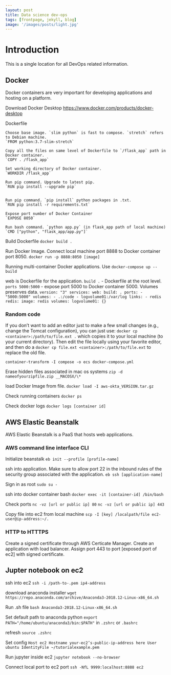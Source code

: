 ```yaml
---
layout: post
title: Data science dev-ops 
tags: [frontpage, jekyll, blog]
image: '/images/posts/light.jpg'
---
```


# Introduction

This is a single location for all DevOps related information. 

## Docker

Docker containers are very important for developing applications and hosting on a platform. 

Download Docker Desktop https://www.docker.com/products/docker-desktop

Dockerfile

	Choose base image. `slim python` is fast to compose. `stretch` refers to Debian machine.
	`FROM python:3.7-slim-stretch` 

	Copy all the files on same level of Dockerfile to `/flask_app` path in Docker container.
	`COPY . /flask_app`

	Set working directory of Docker container.
	`WORKDIR /flask_app`

	Run pip command. Upgrade to latest pip.
	`RUN pip install --upgrade pip`


	Run pip command. `pip install` python packages in .txt.
	`RUN pip install -r requirements.txt`

	Expose port number of Docker Container
	`EXPOSE 8050`

	Run bash command. `python app.py` (in flask_app path of local machine)
	`CMD ["python", "flask_app/app.py"]`


Build Dockerfile
`docker build .`

Run Docker Image. Connect local machine port 8888 to Docker container port 8050.
`docker run -p 8888:8050 [image]`

Running multi-container Docker applications. Use `docker-compose up --build`

web is Dockerfile for the application. `build .` - Dockerfile at the root level. `ports 5000:5000` - expose port 5000 to Docker container 5000. Volumes preserves data. 
`version: "3"
services:
  web:
    build: .
    ports:
      - "5000:5000"
    volumes:
      - .:/code
      - logvolume01:/var/log
    links:
      - redis
  redis:
    image: redis
volumes:
  logvolume01: {}`


### Random code
If you don’t want to add an editor just to make a few small changes (e.g., change the Tomcat configuration), you can just use:
`docker cp <container>:/path/to/file.ext .`
which copies it to your local machine (to your current directory). Then edit the file locally using your favorite editor, and then do a
`docker cp file.ext <container>:/path/to/file.ext`
to replace the old file.

`container-transform -I compose -o ecs docker-compose.yml`

Erase hidden files associated in mac os systems
`zip -d nameofyourzipfile.zip __MACOSX/\*`


load Docker Image from file.
`docker load -I aws-okta_VERSION.tar.gz`

Check running containers
`docker ps`

Check docker logs
`docker logs [container id]`

## AWS Elastic Beanstalk

AWS Elastic Beanstalk is a PaaS that hosts web applications.

### AWS command line interface CLI

Initialize beanstalk
`eb init --profile [profile-name]`

ssh into application. Make sure to allow port 22 in the inbound rules of the security group associated with the application.
`eb ssh [application-name]`

Sign in as root
`sudo su -`

ssh into docker container bash
`docker exec -it [container-id] /bin/bash`

Check ports
`nc -vz [url or public ip] 80`
`nc -vz [url or public ip] 443`

Copy file into ec2 from local machine
`scp -I [key] /localpath/file ec2-user@ip-address:~/.`


### HTTP to HTTTPS
Create a signed certificate through AWS Certicate Manager.
Create an application with load balancer.
Assign port 443 to port [exposed port of ec2] with signed certificate.


## Jupter notebook on ec2

ssh into ec2
`ssh -i /path-to-.pem ip4-address`

download anaconda installer
`wget https://repo.anaconda.com/archive/Anaconda3-2018.12-Linux-x86_64.sh`

Run .sh file
`bash Anaconda3-2018.12-Linux-x86_64.sh`

Set default path to anaconda python
`export PATH="/home/ubuntu/anaconda3/bin:$PATH"` in `.zshrc` or `.bashrc`

refresh 
`source .zshrc`

Set config
`Host ec2
    Hostname your-ec2’s-public-ip-address here
    User ubuntu
    IdentityFile ~/tutorialexample.pem`

Run jupyter inside ec2
`jupyter notebook --no-browser`

Connect local port to ec2 port
`ssh -NfL 9999:localhost:8888 ec2`








